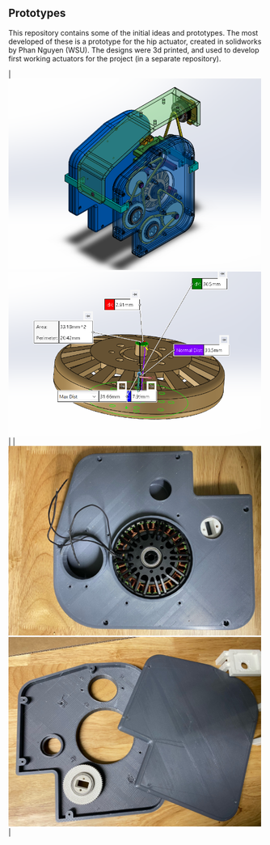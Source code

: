 ## Prototypes

This repository contains some of the initial ideas and prototypes. The most developed of these is a prototype for the hip actuator, created in solidworks by Phan Nguyen (WSU). The designs were 3d printed, and used to develop first working actuators for the project (in a separate repository).

| <img src="Images/Full Hip Isometric.png" width="500"><img src="Images/Large Motor - Magnet.png" width="500"> |
| <img src="Images/HipPrinted1.jpeg" width="500"><img src="Images/HipPrinted3.jpeg" width="500"> |
